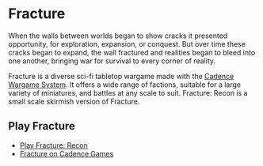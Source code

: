# Fracture

When the walls between worlds began to show cracks it presented opportunity, for exploration, expansion, or conquest. But over time these cracks began to expand, the wall fractured and realities began to bleed into one another, bringing war for survival to every corner of reality.

Fracture is a diverse sci-fi tabletop wargame made with the [Cadence Wargame System](https://cadence.games). It offers a wide range of factions, suitable for a large variety of miniatures, and battles at any scale to suit. Fracture: Recon is a small scale skirmish version of Fracture.

## Play Fracture

- [Play Fracture: Recon](https://github.com/open-source-tabletop/fracture/blob/main/fracture-recon/fracture-recon.md)
- [Fracture on Cadence.Games](https://cadence.games/fracture/)